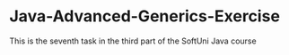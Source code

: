 # Java-Advanced-Generics-Exercise
This is the seventh task in the third part of the SoftUni Java course
